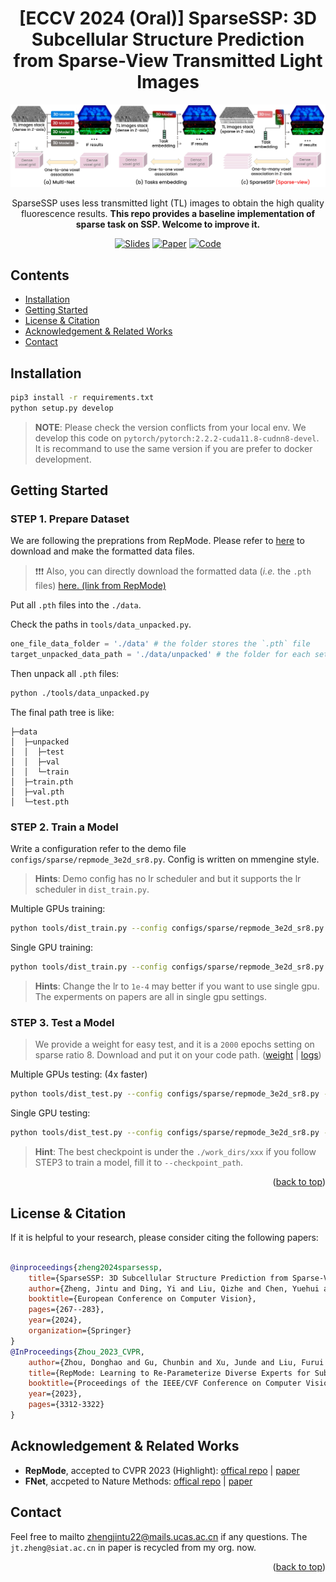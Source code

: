 <div id="top" align="center">

# [ECCV 2024 (Oral)] SparseSSP: 3D Subcellular Structure Prediction from Sparse-View Transmitted Light Images

![](docs/assets/banner.jpg)

 SparseSSP uses less transmitted light (TL) images to obtain the high quality fluorescence results. **This repo provides a baseline implementation of sparse task on SSP. Welcome to improve it.**

</div>


<div align=center>

[![Slides](https://img.shields.io/badge/Slides-ECVA-blue?style=flat-square)](https://eccv2024.ecva.net/media/eccv-2024/Slides/874.pdf)
[![Paper](https://img.shields.io/badge/Paper-arXiv-b31b1b?style=flat-square)](https://arxiv.org/abs/2407.02159)
[![Code](https://img.shields.io/badge/Code-Github-purple?style=flat-square)](https://github.com/JintuZheng/SparseSSP)

</div>


## Contents
- [Installation](#Installation)
- [Getting Started](#getting-started)
- [License & Citation](#license--citation)
- [Acknowledgement & Related Works](#acknowledgement--related-works)
- [Contact](#contact)

## Installation


```bash
pip3 install -r requirements.txt
python setup.py develop
```
> **NOTE**: Please check the version conflicts from your local env. We develop this code on `pytorch/pytorch:2.2.2-cuda11.8-cudnn8-devel`. It is recommand to use the same version if you are prefer to docker development.

## Getting Started

### STEP 1. Prepare Dataset

We are following the preprations from RepMode. Please refer to [here](https://github.com/Correr-Zhou/RepMode#-preparing-datasets) to download and make the formatted data files.

> ❗❗❗ Also, you can directly download the formatted data (*i.e.* the `.pth` files) [here. (link from RepMode)](https://1drv.ms/f/s!ArXcVhaRqzaZlo90CFbcJzvzu_izkw?e=Qo1ZeM)

Put all `.pth` files into the `./data`.

Check the paths in `tools/data_unpacked.py`.
```python
one_file_data_folder = './data' # the folder stores the `.pth` file
target_unpacked_data_path = './data/unpacked' # the folder for each set.
```

Then unpack all `.pth` files:
```bash
python ./tools/data_unpacked.py
```

The final path tree is like:
```
├─data
│  ├─unpacked
│  │  ├─test
│  │  ├─val
│  │  └─train
│  ├─train.pth
│  ├─val.pth
│  └─test.pth
```

### STEP 2. Train a Model

Write a configuration refer to the demo file `configs/sparse/repmode_3e2d_sr8.py`. Config is written on mmengine style.

> **Hints**: Demo config has no lr scheduler and but it supports the lr scheduler in `dist_train.py`.

Multiple GPUs training:

```bash
python tools/dist_train.py --config configs/sparse/repmode_3e2d_sr8.py --gpu_num 4
```

Single GPU training:

```bash
python tools/dist_train.py --config configs/sparse/repmode_3e2d_sr8.py --gpu_num 1
```

> **Hints**: Change the lr to `1e-4` may better if you want to use single gpu. The experments on papers are all in single gpu settings.

### STEP 3. Test a Model

> We provide a weight for easy test, and it is a `2000` epochs setting on sparse ratio 8. Download and put it on your code path. ([weight](https://drive.google.com/file/d/1OaQyfcy56JyHuoFJvOSuDE1vPTyVqE_s/view?usp=sharing) | [logs](https://drive.google.com/file/d/1rF2W5teULPzxqB8uV47Mx7ijl5QPTchW/view?usp=sharing))

Multiple GPUs testing: (4x faster)

```bash
python tools/dist_test.py --config configs/sparse/repmode_3e2d_sr8.py --gpu_num 4 --checkpoint_path ./demo.pth
```

Single GPU testing:

```bash
python tools/dist_test.py --config configs/sparse/repmode_3e2d_sr8.py --gpu_num 1 --checkpoint_path ./demo.pth
```

> **Hint**: The best checkpoint is under the `./work_dirs/xxx` if you follow STEP3 to train a model, fill it to `--checkpoint_path`.

<p align="right">(<a href="#top">back to top</a>)</p>


## License & Citation

If it is helpful to your research, please consider citing the following papers:

```bibtex

@inproceedings{zheng2024sparsessp,
    title={SparseSSP: 3D Subcellular Structure Prediction from Sparse-View Transmitted Light Images},
    author={Zheng, Jintu and Ding, Yi and Liu, Qizhe and Chen, Yuehui and Cao, Yi and Hu, Ying and Wang, Zenan},
    booktitle={European Conference on Computer Vision},
    pages={267--283},
    year={2024},
    organization={Springer}
}
@InProceedings{Zhou_2023_CVPR,
    author={Zhou, Donghao and Gu, Chunbin and Xu, Junde and Liu, Furui and Wang, Qiong and Chen, Guangyong and Heng, Pheng-Ann},
    title={RepMode: Learning to Re-Parameterize Diverse Experts for Subcellular Structure Prediction},
    booktitle={Proceedings of the IEEE/CVF Conference on Computer Vision and Pattern Recognition (CVPR)},
    year={2023},
    pages={3312-3322}
}
```

## Acknowledgement & Related Works

- **RepMode**, accepted to CVPR 2023 (Highlight): [offical repo](https://github.com/OpenDriveLab/DriveAGI) | [paper](https://arxiv.org/pdf/2212.10066.pdf)
- **FNet**, accpeted to Nature Methods: [offical repo](https://github.com/AllenCellModeling/pytorch_fnet/) | [paper](https://www.nature.com/articles/s41592-018-0111-2)

## Contact
Feel free to mailto zhengjintu22@mails.ucas.ac.cn if any questions. The `jt.zheng@siat.ac.cn` in paper is recycled from my org. now.

<p align="right">(<a href="#top">back to top</a>)</p>
